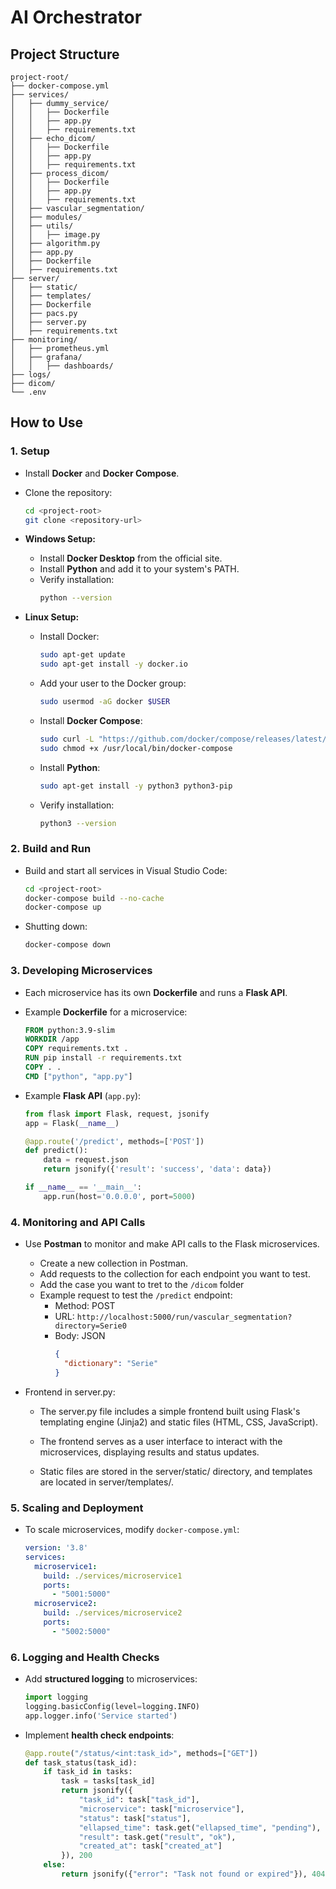 # AI Orchestrator

## Project Structure

```
project-root/
├── docker-compose.yml
├── services/
│   ├── dummy_service/
│   │   ├── Dockerfile
│   │   ├── app.py
│   │   ├── requirements.txt
│   ├── echo_dicom/
│   │   ├── Dockerfile
│   │   ├── app.py
│   │   ├── requirements.txt
│   ├── process_dicom/
│   │   ├── Dockerfile
│   │   ├── app.py
│   │   ├── requirements.txt
│   ├── vascular_segmentation/
│   ├── modules/
│   ├── utils/
│   │   ├── image.py
│   ├── algorithm.py
│   ├── app.py
│   ├── Dockerfile
│   ├── requirements.txt
├── server/
│   ├── static/
│   ├── templates/
│   ├── Dockerfile
│   ├── pacs.py
│   ├── server.py
│   ├── requirements.txt
├── monitoring/
│   ├── prometheus.yml
│   ├── grafana/
│   │   ├── dashboards/
├── logs/
├── dicom/
└── .env
```

## How to Use

### 1. Setup

- Install **Docker** and **Docker Compose**.
- Clone the repository:

  ```bash
  cd <project-root>
  git clone <repository-url>
  ```

- **Windows Setup:**
  - Install **Docker Desktop** from the official site.
  - Install **Python** and add it to your system's PATH.
  - Verify installation:
    ```bash
    python --version
    ```

- **Linux Setup:**
  - Install Docker:
    ```bash
    sudo apt-get update
    sudo apt-get install -y docker.io
    ```
  - Add your user to the Docker group:
    ```bash
    sudo usermod -aG docker $USER
    ```
  - Install **Docker Compose**:
    ```bash
    sudo curl -L "https://github.com/docker/compose/releases/latest/download/docker-compose-$(uname -s)-$(uname -m)" -o /usr/local/bin/docker-compose
    sudo chmod +x /usr/local/bin/docker-compose
    ```
  - Install **Python**:
    ```bash
    sudo apt-get install -y python3 python3-pip
    ```
  - Verify installation:
    ```bash
    python3 --version
    ```

### 2. Build and Run

- Build and start all services in Visual Studio Code:

  ```bash
  cd <project-root>
  docker-compose build --no-cache
  docker-compose up
  ```

- Shutting down:

  ```bash
  docker-compose down
  ```

### 3. Developing Microservices

- Each microservice has its own **Dockerfile** and runs a **Flask API**.
- Example **Dockerfile** for a microservice:
  ```dockerfile
  FROM python:3.9-slim
  WORKDIR /app
  COPY requirements.txt .
  RUN pip install -r requirements.txt
  COPY . .
  CMD ["python", "app.py"]
  ```

- Example **Flask API** (`app.py`):
  ```python
  from flask import Flask, request, jsonify
  app = Flask(__name__)
  
  @app.route('/predict', methods=['POST'])
  def predict():
      data = request.json
      return jsonify({'result': 'success', 'data': data})

  if __name__ == '__main__':
      app.run(host='0.0.0.0', port=5000)
  ```

### 4. Monitoring and API Calls

- Use **Postman** to monitor and make API calls to the Flask microservices.
  - Create a new collection in Postman.
  - Add requests to the collection for each endpoint you want to test.
  - Add the case you want to tret to the `/dicom` folder
  - Example request to test the `/predict` endpoint:
    - Method: POST
    - URL: `http://localhost:5000/run/vascular_segmentation?directory=Serie0`
    - Body: JSON
      ```json
      {
        "dictionary": "Serie"
      }
      ```
- Frontend in server.py:

  - The server.py file includes a simple frontend built using Flask's templating engine (Jinja2)
  and static files (HTML, CSS, JavaScript).

  - The frontend serves as a user interface to interact with the microservices,
  displaying results and status updates.

  - Static files are stored in the server/static/ directory,
  and templates are located in server/templates/.

### 5. Scaling and Deployment

- To scale microservices, modify `docker-compose.yml`:
  ```yaml
  version: '3.8'
  services:
    microservice1:
      build: ./services/microservice1
      ports:
        - "5001:5000"
    microservice2:
      build: ./services/microservice2
      ports:
        - "5002:5000"
  ```

### 6. Logging and Health Checks

- Add **structured logging** to microservices:
  ```python
  import logging
  logging.basicConfig(level=logging.INFO)
  app.logger.info('Service started')
  ```

- Implement **health check endpoints**:
  ```python
  @app.route("/status/<int:task_id>", methods=["GET"])
  def task_status(task_id):
      if task_id in tasks:
          task = tasks[task_id]
          return jsonify({
              "task_id": task["task_id"],
              "microservice": task["microservice"],
              "status": task["status"],
              "ellapsed_time": task.get("ellapsed_time", "pending"),
              "result": task.get("result", "ok"), 
              "created_at": task["created_at"]
          }), 200
      else:
          return jsonify({"error": "Task not found or expired"}), 404
  ```


